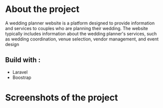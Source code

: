 # About the project

A wedding planner website is a platform designed to provide information and services to couples who are planning their wedding. The website typically includes information about the wedding planner's services, such as wedding coordination, venue selection, vendor management, and event design

## Build with :

- Laravel
- Boostrap

# Screenshots of the project
